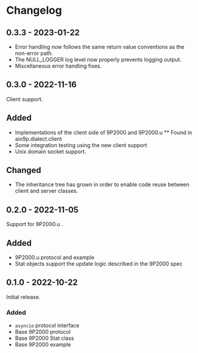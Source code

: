 # Changelog

## 0.3.3 - 2023-01-22

* Error handling now follows the same return value conventions as the non-error path.
* The NULL\_LOGGER log level now properly prevents logging output.
* Miscellaneous error handling fixes.

## 0.3.0 - 2022-11-16

Client support.

## Added

* Implementations of the client side of 9P2000 and 9P2000.u
    ** Found in aio9p.dialect.client
* Some integration testing using the new client support
* Unix domain socket support.

## Changed

* The inheritance tree has grown in order to enable code reuse between
    client and server classes.

## 0.2.0 - 2022-11-05

Support for 9P2000.u .

## Added

* 9P2000.u protocol and example
* Stat objects support the update logic described in the 9P2000 spec

## 0.1.0 - 2022-10-22

Initial release.

### Added

* `asyncio` protocol interface
* Base 9P2000 protocol
* Base 9P2000 Stat class
* Base 9P2000 example
